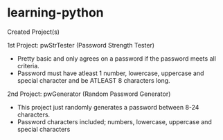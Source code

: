 # learning-python

Created Project(s)

1st Project: pwStrTester (Password Strength Tester)
 - Pretty basic and only agrees on a password if the password meets all criteria.
 - Password must have atleast 1 number, lowercase, uppercase and special character and be ATLEAST 8 characters long.

2nd Project: pwGenerator (Random Password Generator)
 - This project just randomly generates a password between 8-24 characters.
 - Password characters included; numbers, lowercase, uppercase and special characters
